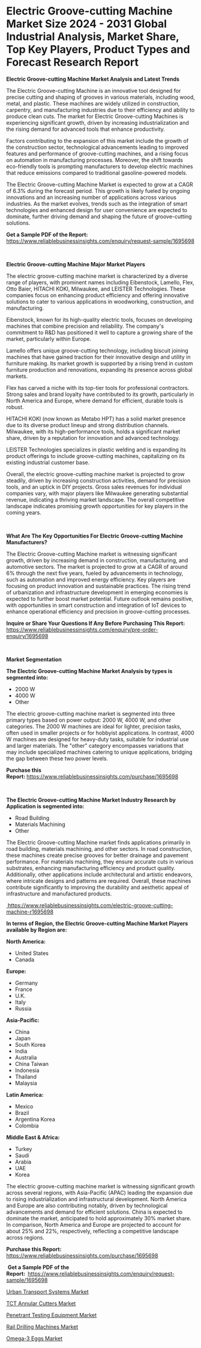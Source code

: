 <p><h1>Electric Groove-cutting Machine Market Size 2024 - 2031 Global Industrial Analysis, Market Share, Top Key Players, Product Types and Forecast Research Report</h1></p><p><strong>Electric Groove-cutting Machine Market Analysis and Latest Trends</strong></p>
<p><p>The Electric Groove-cutting Machine is an innovative tool designed for precise cutting and shaping of grooves in various materials, including wood, metal, and plastic. These machines are widely utilized in construction, carpentry, and manufacturing industries due to their efficiency and ability to produce clean cuts. The market for Electric Groove-cutting Machines is experiencing significant growth, driven by increasing industrialization and the rising demand for advanced tools that enhance productivity.</p><p>Factors contributing to the expansion of this market include the growth of the construction sector, technological advancements leading to improved features and performance of groove-cutting machines, and a rising focus on automation in manufacturing processes. Moreover, the shift towards eco-friendly tools is prompting manufacturers to develop electric machines that reduce emissions compared to traditional gasoline-powered models.</p><p>The Electric Groove-cutting Machine Market is expected to grow at a CAGR of 6.3% during the forecast period. This growth is likely fueled by ongoing innovations and an increasing number of applications across various industries. As the market evolves, trends such as the integration of smart technologies and enhanced design for user convenience are expected to dominate, further driving demand and shaping the future of groove-cutting solutions.</p></p>
<p><strong>Get a Sample PDF of the Report:&nbsp;</strong> <a href="https://www.reliablebusinessinsights.com/enquiry/request-sample/1695698?utm_campaign=1260&utm_medium=2&utm_source=Github&utm_content=ia&utm_term=19102024&utm_id=electric-groove-cutting-machine">https://www.reliablebusinessinsights.com/enquiry/request-sample/1695698</a></p>
<p>&nbsp;</p>
<p><strong>Electric Groove-cutting Machine Major Market Players</strong></p>
<p><p>The electric groove-cutting machine market is characterized by a diverse range of players, with prominent names including Eibenstock, Lamello, Flex, Otto Baier, HITACHI KOKI, Milwaukee, and LEISTER Technologies. These companies focus on enhancing product efficiency and offering innovative solutions to cater to various applications in woodworking, construction, and manufacturing.</p><p>Eibenstock, known for its high-quality electric tools, focuses on developing machines that combine precision and reliability. The company's commitment to R&D has positioned it well to capture a growing share of the market, particularly within Europe.</p><p>Lamello offers unique groove-cutting technology, including biscuit joining machines that have gained traction for their innovative design and utility in furniture making. Its market growth is supported by a rising trend in custom furniture production and renovations, expanding its presence across global markets.</p><p>Flex has carved a niche with its top-tier tools for professional contractors. Strong sales and brand loyalty have contributed to its growth, particularly in North America and Europe, where demand for efficient, durable tools is robust.</p><p>HITACHI KOKI (now known as Metabo HPT) has a solid market presence due to its diverse product lineup and strong distribution channels. Milwaukee, with its high-performance tools, holds a significant market share, driven by a reputation for innovation and advanced technology.</p><p>LEISTER Technologies specializes in plastic welding and is expanding its product offerings to include groove-cutting machines, capitalizing on its existing industrial customer base.</p><p>Overall, the electric groove-cutting machine market is projected to grow steadily, driven by increasing construction activities, demand for precision tools, and an uptick in DIY projects. Gross sales revenues for individual companies vary, with major players like Milwaukee generating substantial revenue, indicating a thriving market landscape. The overall competitive landscape indicates promising growth opportunities for key players in the coming years.</p></p>
<p>&nbsp;</p>
<p><strong>What Are The Key Opportunities For Electric Groove-cutting Machine Manufacturers?</strong></p>
<p><p>The Electric Groove-cutting Machine market is witnessing significant growth, driven by increasing demand in construction, manufacturing, and automotive sectors. The market is projected to grow at a CAGR of around 6% through the next five years, fueled by advancements in technology, such as automation and improved energy efficiency. Key players are focusing on product innovation and sustainable practices. The rising trend of urbanization and infrastructure development in emerging economies is expected to further boost market potential. Future outlook remains positive, with opportunities in smart construction and integration of IoT devices to enhance operational efficiency and precision in groove-cutting processes.</p></p>
<p><strong>Inquire or Share Your Questions If Any Before Purchasing This Report:</strong> <a href="https://www.reliablebusinessinsights.com/enquiry/pre-order-enquiry/1695698?utm_campaign=1260&utm_medium=2&utm_source=Github&utm_content=ia&utm_term=19102024&utm_id=electric-groove-cutting-machine">https://www.reliablebusinessinsights.com/enquiry/pre-order-enquiry/1695698</a></p>
<p>&nbsp;</p>
<p><strong>Market Segmentation</strong></p>
<p><strong>The Electric Groove-cutting Machine Market Analysis by types is segmented into:</strong></p>
<p><ul><li>2000 W</li><li>4000 W</li><li>Other</li></ul></p>
<p><p>The electric groove-cutting machine market is segmented into three primary types based on power output: 2000 W, 4000 W, and other categories. The 2000 W machines are ideal for lighter, precision tasks, often used in smaller projects or for hobbyist applications. In contrast, 4000 W machines are designed for heavy-duty tasks, suitable for industrial use and larger materials. The "other" category encompasses variations that may include specialized machines catering to unique applications, bridging the gap between these two power levels.</p></p>
<p><strong>Purchase this Report:&nbsp;</strong><a href="https://www.reliablebusinessinsights.com/purchase/1695698?utm_campaign=1260&utm_medium=2&utm_source=Github&utm_content=ia&utm_term=19102024&utm_id=electric-groove-cutting-machine">https://www.reliablebusinessinsights.com/purchase/1695698</a></p>
<p>&nbsp;</p>
<p><strong>The Electric Groove-cutting Machine Market Industry Research by Application is segmented into:</strong></p>
<p><ul><li>Road Building</li><li>Materials Machining</li><li>Other</li></ul></p>
<p><p>The Electric Groove-cutting Machine market finds applications primarily in road building, materials machining, and other sectors. In road construction, these machines create precise grooves for better drainage and pavement performance. For materials machining, they ensure accurate cuts in various substrates, enhancing manufacturing efficiency and product quality. Additionally, other applications include architectural and artistic endeavors, where intricate designs and patterns are required. Overall, these machines contribute significantly to improving the durability and aesthetic appeal of infrastructure and manufactured products.</p></p>
<p><a href="https://www.reliablebusinessinsights.com/electric-groove-cutting-machine-r1695698?utm_campaign=1260&utm_medium=2&utm_source=Github&utm_content=ia&utm_term=19102024&utm_id=electric-groove-cutting-machine">&nbsp;https://www.reliablebusinessinsights.com/electric-groove-cutting-machine-r1695698</a></p>
<p><strong>In terms of Region, the Electric Groove-cutting Machine Market Players available by Region are:</strong></p>
<p>
    <p> <strong> North America: </strong>
        <ul>
            <li>United States</li>
            <li>Canada</li>
        </ul>
        </p> 
    <p> <strong> Europe: </strong>
        <ul>
            <li>Germany</li>
            <li>France</li>
            <li>U.K.</li>
            <li>Italy</li>
            <li>Russia</li>
        </ul>
        </p> 
    <p> <strong> Asia-Pacific: </strong>
        <ul>
            <li>China</li>
            <li>Japan</li>
            <li>South Korea</li>
            <li>India</li>
            <li>Australia</li>
            <li>China Taiwan</li>
            <li>Indonesia</li>
            <li>Thailand</li>
            <li>Malaysia</li>
        </ul>
        </p> 
    <p> <strong> Latin America: </strong>
        <ul>
            <li>Mexico</li>
            <li>Brazil</li>
            <li>Argentina Korea</li>
            <li>Colombia</li>
        </ul>
        </p> 
    <p> <strong> Middle East & Africa: </strong>
        <ul>
            <li>Turkey</li>
            <li>Saudi</li>
            <li>Arabia</li>
            <li>UAE</li>
            <li>Korea</li>
        </ul>
    </p>
    </p>
<p><p>The electric groove-cutting machine market is witnessing significant growth across several regions, with Asia-Pacific (APAC) leading the expansion due to rising industrialization and infrastructural development. North America and Europe are also contributing notably, driven by technological advancements and demand for efficient solutions. China is expected to dominate the market, anticipated to hold approximately 30% market share. In comparison, North America and Europe are projected to account for about 25% and 22%, respectively, reflecting a competitive landscape across regions.</p></p>
<p><strong>Purchase this Report: </strong><a href="https://www.reliablebusinessinsights.com/purchase/1695698?utm_campaign=1260&utm_medium=2&utm_source=Github&utm_content=ia&utm_term=19102024&utm_id=electric-groove-cutting-machine">https://www.reliablebusinessinsights.com/purchase/1695698</a></p>
<p>&nbsp;<strong>Get a Sample PDF of the Report:&nbsp;&nbsp;</strong><a href="https://www.reliablebusinessinsights.com/enquiry/request-sample/1695698?utm_campaign=1260&utm_medium=2&utm_source=Github&utm_content=ia&utm_term=19102024&utm_id=electric-groove-cutting-machine">https://www.reliablebusinessinsights.com/enquiry/request-sample/1695698</a></p>
<p><strong></strong></p>
<p><p><a href="https://github.com/fosters9adames/Market-Research-Report-List-1/blob/main/urban-transport-systems-market.md?utm_campaign=1260&utm_medium=2&utm_source=Github&utm_content=ia&utm_term=19102024&utm_id=electric-groove-cutting-machine">Urban Transport Systems Market</a></p><p><a href="https://issuu.com/reportprime-2/docs/tct-annular-cutters-market-size-203_5fb29870fa152b?utm_campaign=1260&utm_medium=2&utm_source=Github&utm_content=ia&utm_term=19102024&utm_id=electric-groove-cutting-machine">TCT Annular Cutters Market</a></p><p><a href="https://issuu.com/reportprime-2/docs/penetrant-testing-equipment-market-_a76a3a7639f193?utm_campaign=1260&utm_medium=2&utm_source=Github&utm_content=ia&utm_term=19102024&utm_id=electric-groove-cutting-machine">Penetrant Testing Equipment Market</a></p><p><a href="https://www.linkedin.com/pulse/rail-drilling-machines-market-forecasts-trends-impact-analysis-c3eoc?utm_campaign=1260&utm_medium=2&utm_source=Github&utm_content=ia&utm_term=19102024&utm_id=electric-groove-cutting-machine">Rail Drilling Machines Market</a></p><p><a href="https://github.com/dowsegmspivadlk/Market-Research-Report-List-1/blob/main/omega-3-eggs-market.md?utm_campaign=1260&utm_medium=2&utm_source=Github&utm_content=ia&utm_term=19102024&utm_id=electric-groove-cutting-machine">Omega-3 Eggs Market</a></p></p>